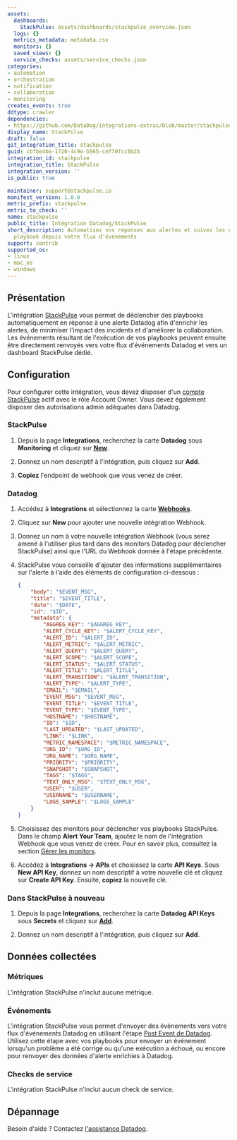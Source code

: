 ```yaml
---
assets:
  dashboards:
    StackPulse: assets/dashboards/stackpulse_overview.json
  logs: {}
  metrics_metadata: metadata.csv
  monitors: {}
  saved_views: {}
  service_checks: assets/service_checks.json
categories:
- automation
- orchestration
- notification
- collaboration
- monitoring
creates_events: true
ddtype: crawler
dependencies:
- https://github.com/DataDog/integrations-extras/blob/master/stackpulse/README.md
display_name: StackPulse
draft: false
git_integration_title: stackpulse
guid: cbfbe4be-1720-4c9e-b565-cef70fcc5b2b
integration_id: stackpulse
integration_title: StackPulse
integration_version: ''
is_public: true

maintainer: support@stackpulse.io
manifest_version: 1.0.0
metric_prefix: stackpulse.
metric_to_check: ''
name: stackpulse
public_title: Intégration Datadog/StackPulse
short_description: Automatisez vos réponses aux alertes et suivez les exécutions de
  playbook depuis votre flux d'événements
support: contrib
supported_os:
- linux
- mac_os
- windows
---
```




## Présentation

L'intégration [StackPulse][1] vous permet de déclencher des playbooks automatiquement en réponse à une alerte Datadog afin d'enrichir les alertes, de minimiser l'impact des incidents et d'améliorer la collaboration. Les événements résultant de l'exécution de vos playbooks peuvent ensuite être directement renvoyés vers votre flux d'événements Datadog et vers un dashboard StackPulse dédié.

## Configuration

Pour configurer cette intégration, vous devez disposer d'un [compte StackPulse][2] actif avec le rôle Account Owner. Vous devez également disposer des autorisations admin adéquates dans Datadog.

### StackPulse

1. Depuis la page **Integrations**, recherchez la carte **Datadog** sous **Monitoring** et cliquez sur [**New**][2].

2. Donnez un nom descriptif à l'intégration, puis cliquez sur **Add**.

3. **Copiez** l'endpoint de webhook que vous venez de créer.

### Datadog

1. Accédez à **Integrations** et sélectionnez la carte [**Webhooks**][3].

2. Cliquez sur **New** pour ajouter une nouvelle intégration Webhook.

3. Donnez un nom à votre nouvelle intégration Webhook (vous serez amené à l'utiliser plus tard dans des monitors Datadog pour déclencher StackPulse) ainsi que l'URL du Webhook donnée à l'étape précédente.

4. StackPulse vous conseille d'ajouter des informations supplémentaires sur l'alerte à l'aide des éléments de configuration ci-dessous :

    ```json
    {
        "body": "$EVENT_MSG",
        "title": "$EVENT_TITLE",
        "date": "$DATE",
        "id": "$ID",
        "metadata": {
            "AGGREG_KEY": "$AGGREG_KEY",
            "ALERT_CYCLE_KEY": "$ALERT_CYCLE_KEY",
            "ALERT_ID": "$ALERT_ID",
            "ALERT_METRIC": "$ALERT_METRIC",
            "ALERT_QUERY": "$ALERT_QUERY",
            "ALERT_SCOPE": "$ALERT_SCOPE",
            "ALERT_STATUS": "$ALERT_STATUS",
            "ALERT_TITLE": "$ALERT_TITLE",
            "ALERT_TRANSITION": "$ALERT_TRANSITION",
            "ALERT_TYPE": "$ALERT_TYPE",
            "EMAIL": "$EMAIL",
            "EVENT_MSG": "$EVENT_MSG",
            "EVENT_TITLE": "$EVENT_TITLE",
            "EVENT_TYPE": "$EVENT_TYPE",
            "HOSTNAME": "$HOSTNAME",
            "ID": "$ID",
            "LAST_UPDATED": "$LAST_UPDATED",
            "LINK": "$LINK",
            "METRIC_NAMESPACE": "$METRIC_NAMESPACE",
            "ORG_ID": "$ORG_ID",
            "ORG_NAME": "$ORG_NAME",
            "PRIORITY": "$PRIORITY",
            "SNAPSHOT": "$SNAPSHOT",
            "TAGS": "$TAGS",
            "TEXT_ONLY_MSG": "$TEXT_ONLY_MSG",
            "USER": "$USER",
            "USERNAME": "$USERNAME",
            "LOGS_SAMPLE": "$LOGS_SAMPLE"
        }
    }
    ```

5. Choisissez des monitors pour déclencher vos playbooks StackPulse. Dans le champ **Alert Your Team**, ajoutez le nom de l'intégration Webhook que vous venez de créer. Pour en savoir plus, consultez la section [Gérer les monitors][4].

6. Accédez à **Integrations -> APIs** et choisissez la carte **API Keys**. Sous **New API Key**, donnez un nom descriptif à votre nouvelle clé et cliquez sur **Create API Key**. Ensuite, **copiez** la nouvelle clé.

### Dans StackPulse à nouveau

1. Depuis la page **Integrations**, recherchez la carte **Datadog API Keys** sous **Secrets** et cliquez sur [**Add**][5].

2. Donnez un nom descriptif à l'intégration, puis cliquez sur **Add**.

## Données collectées

### Métriques

L'intégration StackPulse n'inclut aucune métrique.

### Événements

L'intégration StackPulse vous permet d'envoyer des événements vers votre flux d'événements Datadog en utilisant l'étape [Post Event de Datadog][6]. Utilisez cette étape avec vos playbooks pour envoyer un événement lorsqu'un problème a été corrigé ou qu'une exécution a échoué, ou encore pour renvoyer des données d'alerte enrichies à Datadog.

### Checks de service

L'intégration StackPulse n'inclut aucun check de service.

## Dépannage

Besoin d'aide ? Contactez [l'assistance Datadog][7].

[1]: https://stackpulse.com
[2]: https://stackpulse.com/get-started/
[3]: https://app.datadoghq.com/account/settings#integrations/webhooks
[4]: https://docs.datadoghq.com/fr/monitors/manage/
[5]: https://app.stackpulse.io/integrations/datadog%20api%20keys?create=true
[6]: https://github.com/stackpulse/steps/tree/master/steps/datadog/post-event
[7]: https://docs.datadoghq.com/fr/help/
